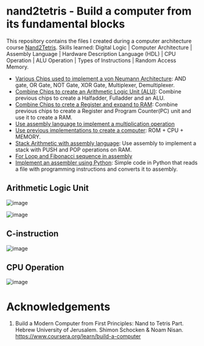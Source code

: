# nand2tetris - Build a computer from its fundamental blocks
This repository contains the files I created during a computer architecture course [Nand2Tetris](https://www.coursera.org/learn/build-a-computer). Skills learned: Digital Logic | Computer Architecture | Assembly Language | Hardware Description Language (HDL) | CPU Operation | ALU Operation | Types of Instructions | Random Access Memory.
* [Various Chips used to implement a von Neumann Architecture](https://github.com/ferris77/nand2tetris/tree/main/chips): AND gate, OR Gate, NOT Gate, XOR Gate, Multiplexer, Demultiplexer.
* [Combine Chips to create an Arithmetic Logic Unit (ALU)](https://github.com/ferris77/nand2tetris/tree/main/ALU): Combine previous chips to create a Halfadder, Fulladder and an ALU.
* [Combine Chips to crete a Register and expand to RAM](https://github.com/ferris77/nand2tetris/tree/main/RAM): Combine previous chips to create a Register and Program Counter(PC) unit and use it to create a RAM.
* [Use assembly language to implement a multiplication operation](https://github.com/ferris77/nand2tetris/tree/main/assembly_multiplication)
* [Use previous implementations to create a computer](https://github.com/ferris77/nand2tetris/tree/main/complete_basic_computer): ROM + CPU + MEMORY.
* [Stack Arithmetic with assembly language](https://github.com/ferris77/nand2tetris/tree/main/stack_arithmetic): Use assembly to implement a stack with PUSH and POP operations on RAM.
* [For Loop and Fibonacci sequence in assembly](https://github.com/ferris77/nand2tetris/tree/main/assembly_for_loop)
* [Implement an assembler using Python](https://github.com/ferris77/nand2tetris/tree/main/python): Simple code in Python that reads a file with programming instructions and converts it to assembly.

## Arithmetic Logic Unit
![image](https://user-images.githubusercontent.com/75485471/111931798-cb93f480-8a9a-11eb-98ca-1323430a1d17.png)

![image](https://user-images.githubusercontent.com/75485471/111931806-d058a880-8a9a-11eb-93cf-e6436c3fe90a.png)

## C-instruction
![image](https://user-images.githubusercontent.com/75485471/111931818-d8184d00-8a9a-11eb-994c-2f2cde9b4c62.png)

## CPU Operation
![image](https://user-images.githubusercontent.com/75485471/111931833-e0708800-8a9a-11eb-8e6c-d79a85474f7b.png)

# Acknowledgements
1.  Build a Modern Computer from First Principles: Nand to Tetris Part. Hebrew University of Jerusalem. Shimon Schocken & Noam Nisan. https://www.coursera.org/learn/build-a-computer
